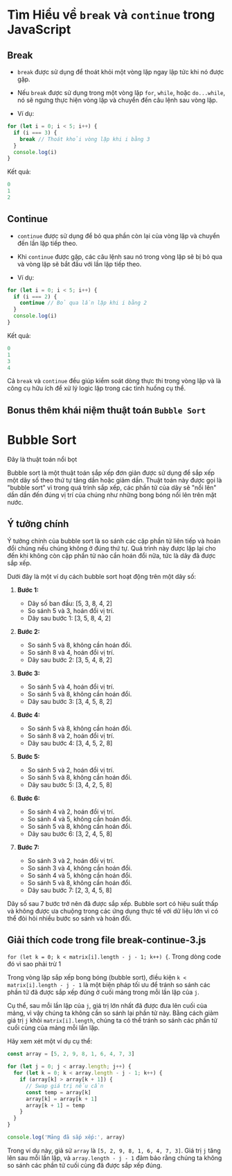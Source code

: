 # Tìm Hiểu về `break` và `continue` trong JavaScript

## Break

- `break` được sử dụng để thoát khỏi một vòng lặp ngay lập tức khi nó được gặp.
- Nếu `break` được sử dụng trong một vòng lặp `for`, `while`, hoặc `do...while`, nó sẽ ngưng thực hiện vòng lặp và chuyển đến câu lệnh sau vòng lặp.

- Ví dụ:

```js
for (let i = 0; i < 5; i++) {
  if (i === 3) {
    break // Thoát khỏi vòng lặp khi i bằng 3
  }
  console.log(i)
}
```

Kết quả:

```js
0
1
2
```

## Continue

- `continue` được sử dụng để bỏ qua phần còn lại của vòng lặp và chuyển đến lần lặp tiếp theo.
- Khi `continue` được gặp, các câu lệnh sau nó trong vòng lặp sẽ bị bỏ qua và vòng lặp sẽ bắt đầu với lần lặp tiếp theo.

- Ví dụ:

```js
for (let i = 0; i < 5; i++) {
  if (i === 2) {
    continue // Bỏ qua lần lặp khi i bằng 2
  }
  console.log(i)
}
```

Kết quả:

```js
0
1
3
4
```

Cả `break` và `continue` đều giúp kiểm soát dòng thực thi trong vòng lặp và là công cụ hữu ích để xử lý logic lặp trong các tình huống cụ thể.

## Bonus thêm khái niệm thuật toán `Bubble Sort`

# Bubble Sort

Đây là thuật toán nổi bọt

Bubble sort là một thuật toán sắp xếp đơn giản được sử dụng để sắp xếp một dãy số theo thứ tự tăng dần hoặc giảm dần. Thuật toán này được gọi là "bubble sort" vì trong quá trình sắp xếp, các phần tử của dãy sẽ "nổi lên" dần dần đến đúng vị trí của chúng như những bong bóng nổi lên trên mặt nước.

## Ý tưởng chính

Ý tưởng chính của bubble sort là so sánh các cặp phần tử liên tiếp và hoán đổi chúng nếu chúng không ở đúng thứ tự. Quá trình này được lặp lại cho đến khi không còn cặp phần tử nào cần hoán đổi nữa, tức là dãy đã được sắp xếp.

Dưới đây là một ví dụ cách bubble sort hoạt động trên một dãy số:

1. **Bước 1:**

   - Dãy số ban đầu: [5, 3, 8, 4, 2]
   - So sánh 5 và 3, hoán đổi vị trí.
   - Dãy sau bước 1: [3, 5, 8, 4, 2]

2. **Bước 2:**

   - So sánh 5 và 8, không cần hoán đổi.
   - So sánh 8 và 4, hoán đổi vị trí.
   - Dãy sau bước 2: [3, 5, 4, 8, 2]

3. **Bước 3:**

   - So sánh 5 và 4, hoán đổi vị trí.
   - So sánh 5 và 8, không cần hoán đổi.
   - Dãy sau bước 3: [3, 4, 5, 8, 2]

4. **Bước 4:**

   - So sánh 5 và 8, không cần hoán đổi.
   - So sánh 8 và 2, hoán đổi vị trí.
   - Dãy sau bước 4: [3, 4, 5, 2, 8]

5. **Bước 5:**

   - So sánh 5 và 2, hoán đổi vị trí.
   - So sánh 5 và 8, không cần hoán đổi.
   - Dãy sau bước 5: [3, 4, 2, 5, 8]

6. **Bước 6:**

   - So sánh 4 và 2, hoán đổi vị trí.
   - So sánh 4 và 5, không cần hoán đổi.
   - So sánh 5 và 8, không cần hoán đổi.
   - Dãy sau bước 6: [3, 2, 4, 5, 8]

7. **Bước 7:**
   - So sánh 3 và 2, hoán đổi vị trí.
   - So sánh 3 và 4, không cần hoán đổi.
   - So sánh 4 và 5, không cần hoán đổi.
   - So sánh 5 và 8, không cần hoán đổi.
   - Dãy sau bước 7: [2, 3, 4, 5, 8]

Dãy số sau 7 bước trở nên đã được sắp xếp. Bubble sort có hiệu suất thấp và không được ưa chuộng trong các ứng dụng thực tế với dữ liệu lớn vì có thể đòi hỏi nhiều bước so sánh và hoán đổi.

## Giải thích code trong file break-continue-3.js

`for (let k = 0; k < matrix[i].length - j - 1; k++) {`. Trong dòng code đó vì sao phải trừ 1

Trong vòng lặp sắp xếp bong bóng (bubble sort), điều kiện `k < matrix[i].length - j - 1` là một biện pháp tối ưu để tránh so sánh các phần tử đã được sắp xếp đúng ở cuối mảng trong mỗi lần lặp của `j`.

Cụ thể, sau mỗi lần lặp của `j`, giá trị lớn nhất đã được đưa lên cuối của mảng, vì vậy chúng ta không cần so sánh lại phần tử này. Bằng cách giảm giá trị `j` khỏi `matrix[i].length`, chúng ta có thể tránh so sánh các phần tử cuối cùng của mảng mỗi lần lặp.

Hãy xem xét một ví dụ cụ thể:

```js
const array = [5, 2, 9, 8, 1, 6, 4, 7, 3]

for (let j = 0; j < array.length; j++) {
  for (let k = 0; k < array.length - j - 1; k++) {
    if (array[k] > array[k + 1]) {
      // Swap giá trị nếu cần
      const temp = array[k]
      array[k] = array[k + 1]
      array[k + 1] = temp
    }
  }
}

console.log('Mảng đã sắp xếp:', array)
```

Trong ví dụ này, giả sử `array` là `[5, 2, 9, 8, 1, 6, 4, 7, 3]`. Giá trị `j` tăng lên sau mỗi lần lặp, và `array.length - j - 1` đảm bảo rằng chúng ta không so sánh các phần tử cuối cùng đã được sắp xếp đúng.
